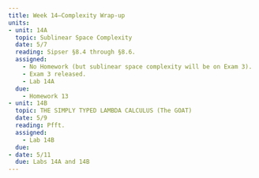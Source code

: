 ```yaml
---
title: Week 14—Complexity Wrap-up
units:
- unit: 14A
  topic: Sublinear Space Complexity
  date: 5/7
  reading: Sipser §8.4 through §8.6.
  assigned: 
    - No Homework (but sublinear space complexity will be on Exam 3).
    - Exam 3 released.
    - Lab 14A
  due:
    - Homework 13
- unit: 14B
  topic: THE SIMPLY TYPED LAMBDA CALCULUS (The GOAT)
  date: 5/9
  reading: Pfft.
  assigned: 
    - Lab 14B
  due: 
- date: 5/11
  due: Labs 14A and 14B
---
```

